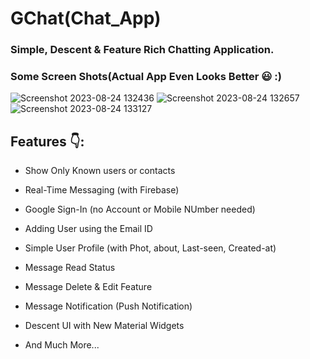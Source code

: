 # GChat(Chat_App)

### Simple, Descent & Feature Rich Chatting Application.
### Some Screen Shots(Actual App Even Looks Better 😃 :)
![Screenshot 2023-08-24 132436](https://github.com/Abhilasha-222/GChat_APP/assets/94596235/87153bd5-652c-4f92-ba6d-5bb092fb4608)
![Screenshot 2023-08-24 132657](https://github.com/Abhilasha-222/GChat_APP/assets/94596235/b9334065-004d-4354-9e93-f11dcb6b3284)
![Screenshot 2023-08-24 133127](https://github.com/Abhilasha-222/GChat_APP/assets/94596235/9b170509-26b4-4023-9205-345503f96eaa)



## Features 👇:
 * Show Only Known users or contacts

 * Real-Time Messaging (with Firebase)
 * Google Sign-In (no Account or Mobile NUmber needed)
 * Adding User using the Email ID
 * Simple User Profile (with Phot, about, Last-seen, Created-at)
 * Message Read Status
 * Message Delete & Edit Feature
 * Message Notification (Push Notification)
 * Descent UI with New Material Widgets
 * And Much More...
  


